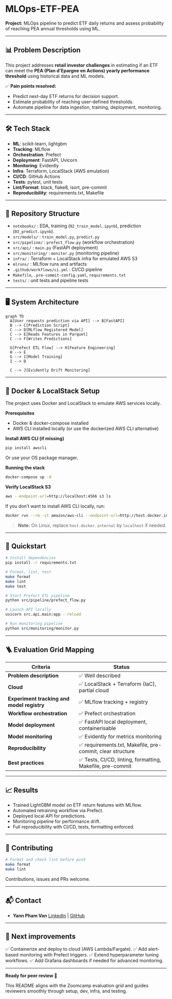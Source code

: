 # MLOps-ETF-PEA

**Project:** MLOps pipeline to predict ETF daily returns and assess probability of reaching PEA annual thresholds using ML.

---

## 📊 Problem Description

This project addresses **retail investor challenges** in estimating if an ETF can meet the **PEA (Plan d'Epargne en Actions) yearly performance threshold** using historical data and ML models.

✅ **Pain points resolved:**

* Predict next-day ETF returns for decision support.
* Estimate probability of reaching user-defined thresholds.
* Automate pipeline for data ingestion, training, deployment, monitoring.

---

## 🛠️ Tech Stack

* **ML**: scikit-learn, lightgbm
* **Tracking**: MLflow
* **Orchestration**: Prefect
* **Deployment**: FastAPI, Uvicorn
* **Monitoring**: Evidently
* **Infra**: Terraform, LocalStack (AWS emulation)
* **CI/CD**: GitHub Actions
* **Tests**: pytest, unit tests
* **Lint/Format**: black, flake8, isort, pre-commit
* **Reproducibility**: requirements.txt, Makefile

---


## 📂 Repository Structure

* `notebooks/` : EDA, training (`02_train_model.ipynb`), prediction (`03_predict.ipynb`).
* `src/models/` : `train_model.py`, `predict.py`
* `src/pipeline/` : `prefect_flow.py` (workflow orchestration)
* `src/api/` : `main.py` (FastAPI deployment)
* `src/monitoring/` : `monitor.py` (monitoring pipeline)
* `infra/` : Terraform + LocalStack infra for emulated AWS S3
* `mlruns/` : MLflow runs and artifacts
* `.github/workflows/ci.yml` : CI/CD pipeline
* `Makefile`, `.pre-commit-config.yaml`, `requirements.txt`
* `tests/` : unit tests and pipeline tests

---
## 🖥️ System Architecture

```mermaid
graph TD
  A[User requests prediction via API] --> B[FastAPI]
  B --> C[Prediction Script]
  C --> D[MLflow Registered Model]
  C --> E[Reads Features in Parquet]
  C --> F[Writes Predictions]

  G[Prefect ETL Flow] --> H[Feature Engineering]
  H --> E
  G --> I[Model Training]
  I --> D

  C --> J[Evidently Drift Monitoring]
```


---
## 🐳 Docker & LocalStack Setup
The project uses Docker and LocalStack to emulate AWS services locally.

**Prerequisites**
* Docker & docker-compose installed
* AWS CLI installed locally (or use the dockerized AWS CLI alternative)

**Install AWS CLI (if missing)**
```bash
pip install awscli
```
Or use your OS package manager.

**Running the stack**
```bash
docker-compose up -d
```
**Verify LocalStack S3**
```bash
aws --endpoint-url=http://localhost:4566 s3 ls
```
If you don’t want to install AWS CLI locally, run:
```bash
docker run --rm -it amazon/aws-cli --endpoint-url=http://host.docker.internal:4566 s3 ls
```
> **Note:** On Linux, replace `host.docker.internal` by `localhost` if needed.

---
## 🚀 Quickstart

```bash
# Install dependencies
pip install -r requirements.txt

# Format, lint, test
make format
make lint
make test

# Start Prefect ETL pipeline
python src/pipeline/prefect_flow.py

# Launch API locally
uvicorn src.api.main:app --reload

# Run monitoring pipeline
python src/monitoring/monitor.py
```

---

## 🪜 Evaluation Grid Mapping

| Criteria                                   | Status                                                    |
| ------------------------------------------ | --------------------------------------------------------- |
| **Problem description**                    | ✅ Well described                                          |
| **Cloud**                                  | ✅ LocalStack + Terraform (IaC), partial cloud             |
| **Experiment tracking and model registry** | ✅ MLflow tracking + registry                              |
| **Workflow orchestration**                 | ✅ Prefect orchestration                                   |
| **Model deployment**                       | ✅ FastAPI local deployment, containerisable               |
| **Model monitoring**                       | ✅ Evidently for metrics monitoring                        |
| **Reproducibility**                        | ✅ requirements.txt, Makefile, pre-commit, clear structure |
| **Best practices**                         | ✅ Tests, CI/CD, linting, formatting, Makefile, pre-commit |
---
## 📈 Results

* Trained LightGBM model on ETF return features with MLflow.
* Automated retraining workflow via Prefect.
* Deployed local API for predictions.
* Monitoring pipeline for performance drift.
* Full reproducibility with CI/CD, tests, formatting enforced.

---

## 🤝 Contributing

```bash
# Format and check lint before push
make format
make lint
```

Contributions, issues and PRs welcome.

---

## 📬 Contact

* **Yann Pham Van**
  [LinkedIn](https://www.linkedin.com/in/chasseur2valeurs/) | [GitHub](https://github.com/YannPhamVan)

---

## 🏁 Next improvements

✅ Containerize and deploy to cloud (AWS Lambda/Fargate).
✅ Add alert-based monitoring with Prefect triggers.
✅ Extend hyperparameter tuning workflows.
✅ Add Grafana dashboards if needed for advanced monitoring.

---

**Ready for peer review 🚀**

This README aligns with the Zoomcamp evaluation grid and guides reviewers smoothly through setup, dev, infra, and testing.
